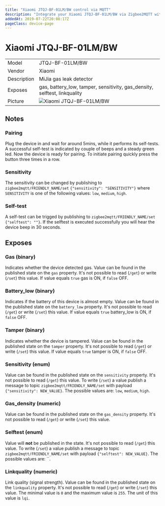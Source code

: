 ```yaml
---
title: "Xiaomi JTQJ-BF-01LM/BW control via MQTT"
description: "Integrate your Xiaomi JTQJ-BF-01LM/BW via Zigbee2MQTT with whatever smart home infrastructure you are using without the vendors bridge or gateway."
addedAt: 2019-07-22T20:08:17Z
pageClass: device-page
---
```


<!-- !!!! -->
<!-- ATTENTION: This file is auto-generated through docgen! -->
<!-- You can only edit the "Notes"-Section between the two comment lines "Notes BEGIN" and "Notes END". -->
<!-- Do not use h1 or h2 heading within "## Notes"-Section. -->
<!-- !!!! -->

# Xiaomi JTQJ-BF-01LM/BW

|     |     |
|-----|-----|
| Model | JTQJ-BF-01LM/BW  |
| Vendor  | Xiaomi  |
| Description | MiJia gas leak detector  |
| Exposes | gas, battery_low, tamper, sensitivity, gas_density, selftest, linkquality |
| Picture | ![Xiaomi JTQJ-BF-01LM/BW](https://www.zigbee2mqtt.io/images/devices/JTQJ-BF-01LM-BW.jpg) |


<!-- Notes BEGIN: You can edit here. Add "## Notes" headline if not already present. -->
## Notes


### Pairing
Plug the device in and wait for around 5mins, while it performs its self-tests.
A successful self-test is indicated by couple of beeps and a steady green led.
Now the device is ready for pairing. To initiate pairing quickly press the button three times in a row.


### Sensitivity
The sensitivity can be changed by publishing to `zigbee2mqtt/FRIENDLY_NAME/set`
`{"sensitivity": "SENSITIVITY"}` where `SENSITIVITY` is one of the following
values: `low`, `medium`,  `high`.

### Self-test
A self-test can be trigged by publishing to `zigbee2mqtt/FRIENDLY_NAME/set`
`{"selftest": ""}`.
If the selftest is executed successfully you will hear the device beep in 30 seconds.

<!-- Notes END: Do not edit below this line -->


## Exposes

### Gas (binary)
Indicates whether the device detected gas.
Value can be found in the published state on the `gas` property.
It's not possible to read (`/get`) or write (`/set`) this value.
If value equals `true` gas is ON, if `false` OFF.

### Battery_low (binary)
Indicates if the battery of this device is almost empty.
Value can be found in the published state on the `battery_low` property.
It's not possible to read (`/get`) or write (`/set`) this value.
If value equals `true` battery_low is ON, if `false` OFF.

### Tamper (binary)
Indicates whether the device is tampered.
Value can be found in the published state on the `tamper` property.
It's not possible to read (`/get`) or write (`/set`) this value.
If value equals `true` tamper is ON, if `false` OFF.

### Sensitivity (enum)
Value can be found in the published state on the `sensitivity` property.
It's not possible to read (`/get`) this value.
To write (`/set`) a value publish a message to topic `zigbee2mqtt/FRIENDLY_NAME/set` with payload `{"sensitivity": NEW_VALUE}`.
The possible values are: `low`, `medium`, `high`.

### Gas_density (numeric)
Value can be found in the published state on the `gas_density` property.
It's not possible to read (`/get`) or write (`/set`) this value.

### Selftest (enum)
Value will **not** be published in the state.
It's not possible to read (`/get`) this value.
To write (`/set`) a value publish a message to topic `zigbee2mqtt/FRIENDLY_NAME/set` with payload `{"selftest": NEW_VALUE}`.
The possible values are: ``.

### Linkquality (numeric)
Link quality (signal strength).
Value can be found in the published state on the `linkquality` property.
It's not possible to read (`/get`) or write (`/set`) this value.
The minimal value is `0` and the maximum value is `255`.
The unit of this value is `lqi`.

